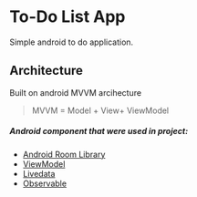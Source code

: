 # To-Do List App
Simple android to do application.

## Architecture
Built on android MVVM arcihecture
>MVVM = Model + View+ ViewModel

##### Android component that were used in project:
- [Android Room Library](https://developer.android.com/jetpack/androidx/releases/room) 
- [ViewModel](https://developer.android.com/topic/libraries/architecture/viewmodel)
- [Livedata](https://developer.android.com/topic/libraries/architecture/livedata)
- [Observable](https://developer.android.com/reference/java/util/Observable)

